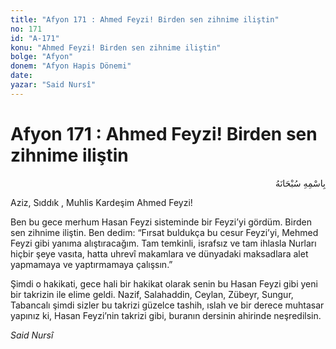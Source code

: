 ```yaml
---
title: "Afyon 171 : Ahmed Feyzi! Birden sen zihnime iliştin"
no: 171
id: "A-171"
konu: "Ahmed Feyzi! Birden sen zihnime iliştin"
bolge: "Afyon"
donem: "Afyon Hapis Dönemi"
date: 
yazar: "Said Nursî"
---
```


# Afyon 171 : Ahmed Feyzi! Birden sen zihnime iliştin

<p class="arabic" dir="rtl" title="Meal: “Her türlü noksan sıfatlardan yüce olan Allah’ın adıyla.”">بِاسْمِهِ سُبْحَانَهُ</p>

Aziz, Sıddık , Muhlis Kardeşim Ahmed Feyzi!

Ben bu gece merhum Hasan Feyzi sisteminde bir Feyzi’yi gördüm. Birden sen zihnime iliştin. Ben dedim: “Fırsat buldukça bu cesur Feyzi’yi, Mehmed Feyzi gibi yanıma alıştıracağım. Tam temkinli, israfsız ve tam ihlasla Nurları hiçbir şeye vasıta, hatta uhrevî makamlara ve dünyadaki maksadlara alet yapmamaya ve yaptırmamaya çalışsın.”

Şimdi o hakikati, gece hali bir hakikat olarak senin bu Hasan Feyzi gibi yeni bir takrizin ile elime geldi. Nazif, Salahaddin, Ceylan, Zübeyr, Sungur, Tabancalı şimdi sizler bu takrizi güzelce tashih, ıslah ve bir derece muhtasar yapınız ki, Hasan Feyzi’nin takrizi gibi, buranın dersinin ahirinde neşredilsin.

*Said Nursî*
